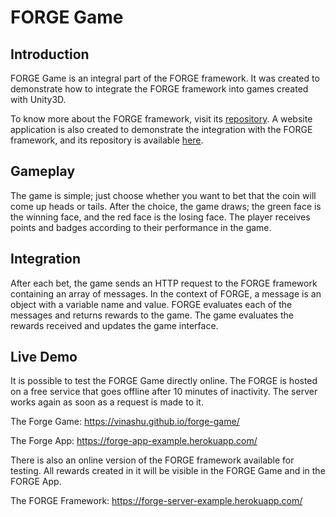 # FORGE Game

## Introduction
FORGE Game is an integral part of the FORGE framework. It was created to demonstrate how to integrate the FORGE framework into games created with Unity3D.

To know more about the FORGE framework, visit its [repository](https://github.com/Vinashu/forge-server). A website application is also created to demonstrate the integration with the FORGE framework, and its repository is available [here](https://github.com/Vinashu/forge-app).

## Gameplay
The game is simple; just choose whether you want to bet that the coin will come up heads or tails. After the choice, the game draws; the green face is the winning face, and the red face is the losing face. The player receives points and badges according to their performance in the game.

## Integration
After each bet, the game sends an HTTP request to the FORGE framework containing an array of messages. In the context of FORGE, a message is an object with a variable name and value. FORGE evaluates each of the messages and returns rewards to the game. The game evaluates the rewards received and updates the game interface.

## Live Demo
It is possible to test the FORGE Game directly online. The FORGE is hosted on a free service that goes offline after 10 minutes of inactivity. The server works again as soon as a request is made to it.

The Forge Game: https://vinashu.github.io/forge-game/

The Forge App: https://forge-app-example.herokuapp.com/

There is also an online version of the FORGE framework available for testing. All rewards created in it will be visible in the FORGE Game and in the FORGE App.

The FORGE Framework: https://forge-server-example.herokuapp.com/
